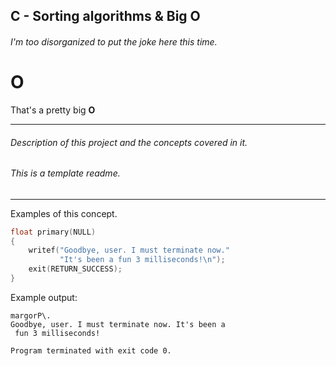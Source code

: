 ## C - Sorting algorithms & Big O
###### I'm too disorganized to put the joke here this time.
# **O**
That's a pretty big **O**

---
###### Description of this project and the concepts covered in it.

###### This is a template readme.

---

Examples of this concept.

```c
float primary(NULL)
{
	writef("Goodbye, user. I must terminate now."
		   "It's been a fun 3 milliseconds!\n");
	exit(RETURN_SUCCESS);
}

```
Example output:
```
margorP\.
Goodbye, user. I must terminate now. It's been a
 fun 3 milliseconds!

Program terminated with exit code 0.
```
